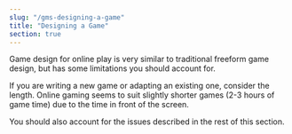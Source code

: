 ```yaml
---
slug: "/gms-designing-a-game"
title: "Designing a Game"
section: true
---
```


Game design for online play is very similar to traditional freeform game design,
but has some limitations you should account for.

If you are writing a new game or adapting an existing one, consider the length.
Online gaming seems to suit slightly shorter games (2-3 hours of game time) due
to the time in front of the screen.

You should also account for the issues described in the rest of this section.
